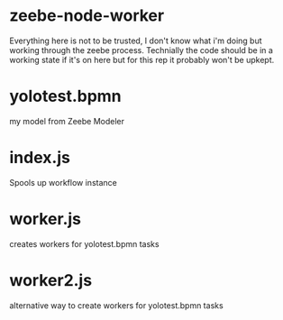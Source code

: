 # zeebe-node-worker

Everything here is not to be trusted, I don't know what i'm doing but working through the zeebe process. 
Technially the code should be in a working state if it's on here but for this rep it probably won't be upkept. 

# yolotest.bpmn

my model from Zeebe Modeler

# index.js
Spools up workflow instance

# worker.js
creates workers for yolotest.bpmn tasks

# worker2.js
alternative way to create workers for yolotest.bpmn tasks
